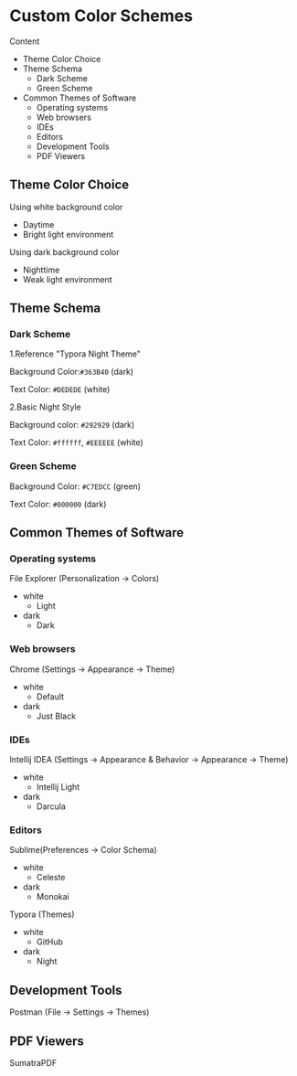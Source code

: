 # Custom Color Schemes

Content

- Theme Color Choice
- Theme Schema
  - Dark Scheme
  - Green Scheme
- Common Themes of Software
  - Operating systems
  - Web browsers
  - IDEs
  - Editors
  - Development Tools
  - PDF Viewers

## Theme Color Choice

Using white background color 

- Daytime
- Bright light environment

Using dark background color

- Nighttime
- Weak light environment

## Theme Schema

### Dark Scheme

1.Reference "Typora Night Theme"

Background Color:`#363B40` (dark)

Text Color: `#DEDEDE` (white)

2.Basic Night Style

Background color: `#292929` (dark)

Text Color: `#ffffff`, `#EEEEEE` (white)

### Green Scheme

Background Color: `#C7EDCC` (green)

Text Color: `#000000` (dark)

## Common Themes of Software

### Operating systems

File Explorer (Personalization -> Colors)

- white
  - Light
- dark
  - Dark

### Web browsers

Chrome (Settings -> Appearance -> Theme)

- white
  - Default
- dark
  - Just Black

### IDEs

Intellij IDEA (Settings -> Appearance & Behavior -> Appearance -> Theme)

- white
  - Intellij Light
- dark
  - Darcula

### Editors

Sublime(Preferences -> Color Schema)

- white
  - Celeste
- dark
  - Monokai

Typora (Themes)

- white
  - GitHub
- dark
  - Night

## Development Tools

Postman (File -> Settings -> Themes)



## PDF Viewers

SumatraPDF

